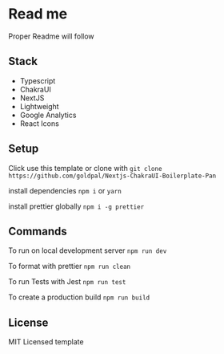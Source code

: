 # Read me

Proper Readme will follow

## Stack
- Typescript
- ChakraUI
- NextJS
- Lightweight
- Google Analytics
- React Icons
## Setup

Click use this template or clone with
`git clone https://github.com/goldpal/Nextjs-ChakraUI-Boilerplate-Pan`

install dependencies `npm i` or `yarn`

install prettier globally `npm i -g prettier`

## Commands

To run on local development server `npm run dev`

To format with prettier `npm run clean`

To run Tests with Jest `npm run test`

To create a production build `npm run build`

## License

MIT Licensed template
